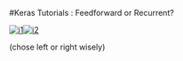 #Keras Tutorials : Feedforward or Recurrent?

[![i1][feedforward]](feedforward_keras_mnist_tutorial.md)[![i2][recurrent]](recurrent_keras.md)

(chose left or right wisely)


[feedforward]: http://s21.postimg.org/5momlwzgn/Matrix_Blue_Pill_Red_Pill.jpg
[recurrent]: http://s8.postimg.org/f6ko0ez51/Matrix_Blue_Pill_Red_Pill_1.jpg